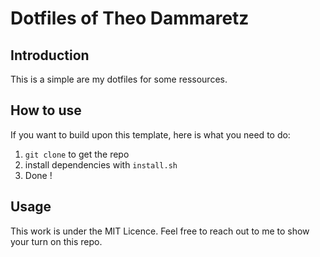 # Dotfiles of Theo Dammaretz

## Introduction

This is a simple are my dotfiles for some ressources.

## How to use

If you want to build upon this template, here is what you need to do:

1. `git clone` to get the repo
2. install dependencies with `install.sh`
3. Done !

## Usage

This work is under the MIT Licence. Feel free to reach out to me to show your turn on this repo.
